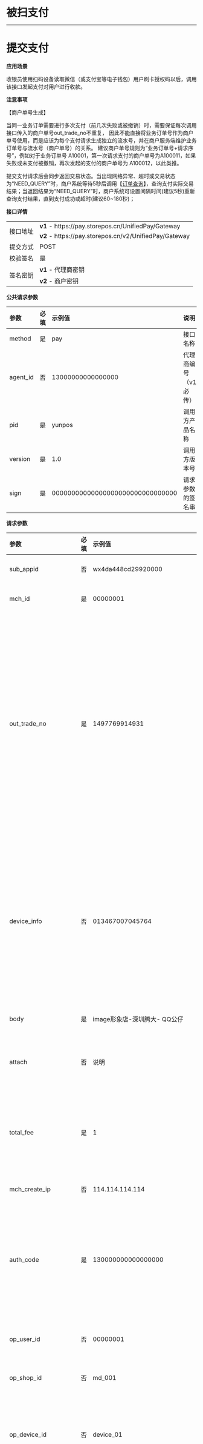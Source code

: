 <b style="font-size: 2em">被扫支付</b>

---

# 提交支付

**应用场景**

收银员使用扫码设备读取微信（或支付宝等电子钱包）用户刷卡授权码以后，调用该接口发起支付对用户进行收款。

**注意事项**

【商户单号生成】

当同一业务订单需要进行多次支付（前几次失败或被撤销）时，需要保证每次调用接口传入的商户单号out_trade_no不重复，
因此不能直接将业务订单号作为商户单号使用，而是应该为每个支付请求生成独立的流水号，并在商户服务端维护业务订单号与流水号（商户单号）的关系。
建议商户单号规则为“业务订单号+请求序号”，例如对于业务订单号 A10001，第一次请求支付的商户单号为A100011，如果失败或未支付被撤销，再次发起的支付的商户单号为 A100012，以此类推。

提交支付请求后会同步返回交易状态。当出现网络异常、超时或交易状态为“NEED_QUERY”时，商户系统等待5秒后调用【[订单查询](/api/micropay.md#订单查询)】，查询支付实际交易结果；当返回结果为“NEED_QUERY”时，商户系统可设置间隔时间(建议5秒)重新查询支付结果，直到支付成功或超时(建议60~180秒)；

**接口详情**

<table class="table table-bordered table-striped table-condensed">
    <tr>
        <td class="tb-head" rowspan="2">接口地址</td>
        <td><strong>v1</strong> - https://pay.storepos.cn/UnifiedPay/Gateway</td>
    </tr>
    <tr>
        <!-- <td class="tb-head">接口地址v2</td> -->
        <td><strong>v2</strong> - https://pay.storepos.cn/v2/UnifiedPay/Gateway</td>
    </tr>
    <tr>
        <td class="tb-head">提交方式</td>
        <td>POST</td>
    </tr>
    <tr>
        <td class="tb-head">校验签名</td>
        <td>是</td>
    </tr>
    <tr>
        <td class="tb-head" rowspan="2">签名密钥</td>
        <td><strong>v1</strong> - 代理商密钥</td>
    </tr>
    <tr>
        <!-- <td class="tb-head">签名密钥</td> -->
        <td><strong>v2</strong> - 商户密钥</td>
    </tr>
</table>

**公共请求参数**

| 参数 | 必填 | 示例值 | 说明 |
| :--- | :---: | :--- | :--- |
| method | 是 | pay | 接口名称 |
| agent_id | 否 | 13000000000000000 | 代理商编号（v1必传） |
| pid | 是 | yunpos | 调用方产品名称 |
| version | 是 | 1.0 | 调用方版本号 |
| sign | 是 | 00000000000000000000000000000000 | 请求参数的签名串 |

**请求参数**

| 参数 | 必填 | 示例值 | 说明 |
| :--- | :---: | :--- | :--- |
| sub_appid | 否 | wx4da448cd29920000 | 商户公众账号Id |
| mch_id | 是 | 00000001 | 超赢商户号 |
| out_trade_no | 是 | 1497769914931 | 商户系统内部的订单号 ,5到32个字符、 只能包含字母数字或者下划线，区分大小写，确保在商户系统唯一 |
| device_info | 否 | 013467007045764 | 终端设备号，商户自定义。特别说明：对于QQ钱包支付，此参数必传，否则会报错。 |
| body | 是 | image形象店-深圳腾大- QQ公仔 | 商品描述 |
| attach | 否 | 说明 | 商户附加信息，可做扩展参数 |
| total_fee | 是 | 1 | 总金额，以分为单位，只能为整数 |
| mch_create_ip | 否 | 114.114.114.114 | 调用支付API的机器IP |
| auth_code | 是 | 130000000000000000 | 扫码支付付款码，设备读取用户展示的条码信息 |
| op_user_id | 否 | 00000001 | 操作员帐号，默认为商户号 |
| op_shop_id | 否 | md_001 | 门店编号 |
| op_device_id | 否 | device_01 | 设备编号（云闪付等银联APP，限长8个字符） |
| goods_tag | 否 | hot | 订单优惠标记，用于优惠券或者满减使用 |
| goods_detail | 否 | [{"goods_id":"CY000","goods_name":"促销单品","quantity":1,"price":1}] | 商品详情，JSON Array格式 |
| profit_sharing | 否 | N | 分账标识 |
| profit_sharing_receiver | 否 | - | 分账明细 |

goods_detail为JSON数组类型结构如下

| 参数 | 必填 | 示例值 | 说明 |
| :--- | :---: | :--- | :--- |
| goods_id | 是 | CY00000000001 | 商品编码，由半角的大小写字母、数字、中划线、下划线中的一种或几种组成 |
| pay_goods_id | 否 | 20010001 | 微信/支付宝的商品编码（没有可不传） |
| goods_name | 否 | 纸巾 | 商品名称 |
| quantity | 是 | 1 | 商品数量（整数） |
| price | 是 | 100 | 商品单价（整数），单位为：分 |

**请求参数示例**

> method=pay&mch_id=00000001&version=1.0&pid=yunpos&out_trade_no=1497769914931&auth_code=130000000000000000&body=超赢支付&total_fee=4&goods_tag=CY_PROMOTION_001&goods_detail=[{"goods_id":"CY000000","goods_name":"促销单品-0","quantity":1,"price":2},{"goods_id":"CY000001","goods_name":"促销单品-1","quantity":1,"price":2}]&sign=00000000000000000000000000000000

**响应结果**

| 字段名 | 必填 | 说明 |
| :--- | :---: | :--- |
| state | 是 | 通讯状态，详见参数规定 |
| code | 否 | 状态码 ，详见参数规定 |
| msg | 否 | 返回信息 |
| trade_state | 否 | 交易状态，详见参数规定 |
| sign | 否 | 响应结果的签名串(仅业务正确时返回签名) |

以下字段在state和trade_state都为SUCCESS的时候有返回

| 字段名 | 必填 | 说明 |
| :--- | :---: | :--- |
| mch_id | 是 | 超赢商户号 |
| appid | 否 | 调用接口提交的公众账号ID |
| openid | 否 | 用户在商户 appid 下的唯一标识 |
| sub_appid | 否 | 调用接口提交的子商户公众账号ID |
| sub_openid | 否 | 子商户appid下用户唯一标识，如需返回则请求时需要传sub_appid |
| buyer_user_id | 否 | 买家Id |
| transaction_id | 是 | 平台交易号 |
| out_transaction_id | 否 | 第三方订单号 |
| out_trade_no | 是 | 商户系统内部的定单号，32个字符内、可包含字母 |
| base_fee | 是 | 订单应付金额，单位为分 |
| total_fee | 是 | 订单实付金额，单位为分 |
| coupon_fee | 否 | 代金券金额，代金券金额&lt;=订单金额，订单金额 - 代金券金额 = 现金支付金额 |
| fee_type | 否 | 货币类型，符合 ISO 4217 标准的三位字母代码，默认人民币：CNY |
| attach | 否 | 商家数据包，原样返回 |
| time_end | 是 | 支付完成时间，格式为yyyyMMddHHmmss，如2009年12月25日9点10分10秒表示为20091225091010。时区为GMT+8 Beijing |
| paytype | 是 | 支付方式 |
| nonce_str | 是 | 随机字符串 |
| promotion_detail | 否 | 营销详情，返回值为Json格式 |
| wx_mch_id | 否 | 微信服务商商户号 |
| wx_sub_mch_id | 否 | 微信子商户号 |

**响应结果示例**

```json
{
    "state": "SUCCESS",
    "code": "10000",
    "trade_state": "SUCCESS",
    "msg": "SUCCESS",
    "mch_id": "00000001",
    "buyer_user_id": "oHmbktxFlpoEPo2Ol5GOJniV2q-A",
    "out_trade_no": "1497862554883",
    "transaction_id": "7551000001201706196281085687",
    "out_transaction_id": "4005572001201706196460269701",
    "base_fee": "1",
    "total_fee": "1",
    "time_end": "20170619165616",
    "paytype": "WECHAT",
    "nonce_str": "a849df6660cb4354b6fe5b23120a73ce",
    "promotion_detail": "{\"promotion_detail\":[{\"promotion_id\":\"6348962444\",\"name\":\"维他减2分\",\"scope\":\"SINGLE\",\"type\":\"DISCOUNT\",\"amount\":2,\"activity_id\":\"9447213\",\"wxpay_contribute\":0,\"merchant_contribute\":2,\"other_contribute\":0,\"goods_detail\":[{\"goods_id\":\"CY00000000000\",\"quantity\":1,\"price\":2,\"discount_amount\":1,\"goods_remark\":\"单品券活动No.002\"},{\"goods_id\":\"CY00000000001\",\"quantity\":1,\"price\":2,\"discount_amount\":1,\"goods_remark\":\"单品券活动No.002\"}]}]}",
    "wx_mch_id": "1264300000",
    "wx_sub_mch_id": "1266500000",
    "sign": "00000000000000000000000000000000"
}
```

---

# 订单查询

**应用场景**

根据商户单号或者平台单号查询平台的具体订单信息。

需要调用查询接口的情况：
◆ 当商户后台、网络、服务器等出现异常；
◆ 调用支付接口后，返回系统错误或未知交易状态情况；
◆ 调用主被扫支付接口，返回交易状态为“NEED_QUERY”；
◆ 调用退款或撤销接口之前，需确认支付状态；

**接口详情**

<table class="table table-bordered table-striped table-condensed">
    <tr>
        <td class="tb-head" rowspan="2">接口地址</td>
        <td><strong>v1</strong> - https://pay.storepos.cn/UnifiedPay/Gateway</td>
    </tr>
    <tr>
        <!-- <td class="tb-head">接口地址v2</td> -->
        <td><strong>v2</strong> - https://pay.storepos.cn/v2/UnifiedPay/Gateway</td>
    </tr>
    <tr>
        <td class="tb-head">提交方式</td>
        <td>POST</td>
    </tr>
    <tr>
        <td class="tb-head">校验签名</td>
        <td>是</td>
    </tr>
    <tr>
        <td class="tb-head" rowspan="2">签名密钥</td>
        <td><strong>v1</strong> - 代理商密钥</td>
    </tr>
    <tr>
        <!-- <td class="tb-head">签名密钥</td> -->
        <td><strong>v2</strong> - 商户密钥</td>
    </tr>
</table>

**公共请求参数**

| 参数 | 必填 | 示例值 | 说明 |
| :--- | :---: | :--- | :--- |
| method | 是 | orderquery | 接口名称 |
| agent_id | 否 | 13000000000000000 | 代理商编号（v1必传） |
| pid | 是 | yunpos | 调用方产品名称 |
| version | 是 | 1.0 | 调用方版本号 |
| sign | 是 | 00000000000000000000000000000000 | 请求参数的签名串 |

**请求参数**

| 参数 | 必填 | 示例值 | 说明 |
| :--- | :---: | :--- | :--- |
| paytype | 是 | WECHAT | 支付方式，详见参数规定 |
| mch_id | 是 | 00000001 | 超赢商户号 |
| out_trade_no | 否 | 1497769914931 | 商户系统内部的订单号，out_trade_no和transaction_id至少一个必填，同时存在时out_trade_no优先 |
| transaction_id | 否 | 7551000001201706166172780576 | 平台交易号，out_trade_no和transaction_id至少一个必填，同时存在时out_trade_no优先。 |

**请求参数示例**

> method=orderquery&version=1.0&pid=yunpos&paytype=WECHAT&mch_id=00000001&out_trade_no=1497769914931&sign=00000000000000000000000000000000

**响应结果**

| 字段名 | 必填 | 说明 |
| :--- | :---: | :--- |
| state | 是 | 通讯状态，详见参数规定 |
| code | 否 | 状态码 ，详见参数规定 |
| msg | 否 | 返回信息 |
| trade_state | 否 | 交易状态，详见参数规定 |
| sign | 否 | 响应结果的签名串(仅业务正确时返回签名) |

以下字段在state和trade_state都为SUCCESS的时候有返回

| 字段名 | 必填 | 说明 |
| :--- | :---: | :--- |
| mch_id | 是 | 超赢商户号 |
| appid | 否 | 调用接口提交的公众账号ID |
| openid | 否 | 用户在商户 appid 下的唯一标识 |
| sub_appid | 否 | 调用接口提交的子商户公众账号ID |
| sub_openid | 否 | 子商户appid下用户唯一标识，如需返回则请求时需要传sub_appid |
| buyer_user_id | 否 | 买家Id |
| out_trade_no | 是 | 商户系统内部的定单号，32个字符内、可包含字母 |
| transaction_id | 是 | 平台交易号 |
| out_transaction_id | 否 | 第三方订单号 |
| base_fee | 是 | 应付金额、订单金额，以分为单位，只能为整数 |
| total_fee | 是 | 实付金额，以分为单位，只能为整数 |
| coupon_fee | 否 | 代金券金额，代金券金额&lt;=订单金额，订单金额 - 代金券金额 = 现金支付金额 |
| fee_type | 否 | 货币类型，符合 ISO 4217 标准的三位字母代码，默认人民币：CNY |
| attach | 否 | 商家数据包，原样返回 |
| time_end | 是 | 支付完成时间，格式为yyyyMMddHHmmss，如2009年12月25日9点10分10秒表示为20091225091010。时区为GMT+8 Beijing |
| nonce_str | 是 | 随机字符串 |
| trade_type | 是 | 交易类型 |
| paytype | 是 | 支付方式 |
| promotion_detail | 否 | 营销详情，返回值为Json格式 |

**响应结果示例**

```json
{
    "state": "SUCCESS",
    "code": "10000",
    "trade_state": "SUCCESS",
    "msg": "SUCCESS",
    "mch_id": "00000001",
    "buyer_user_id": "o4he1jo7fA1rIWTOOA3hDbGWc29w",
    "out_trade_no": "T0020190524102840000",
    "transaction_id": "4200000334201905246610520000",
    "out_transaction_id": "4200000334201905246610520000",
    "base_fee": "4",
    "total_fee": "2",
    "coupon_fee": "2",
    "time_end": "20190524103044",
    "nonce_str": "a849df6660cb4354b6fe5b23120a73ce",
    "trade_type": "pay.wechat.micropay",
    "paytype": "WECHAT",
    "promotion_detail": "{\"promotion_detail\":[{\"promotion_id\":\"6348962444\",\"name\":\"维他减2分\",\"scope\":\"SINGLE\",\"type\":\"DISCOUNT\",\"amount\":2,\"activity_id\":\"9447213\",\"wxpay_contribute\":0,\"merchant_contribute\":2,\"other_contribute\":0,\"goods_detail\":[{\"goods_id\":\"CY00000000000\",\"quantity\":1,\"price\":2,\"discount_amount\":1,\"goods_remark\":\"单品券活动No.002\"},{\"goods_id\":\"CY00000000001\",\"quantity\":1,\"price\":2,\"discount_amount\":1,\"goods_remark\":\"单品券活动No.002\"}]}]}",
    "wx_mch_id": "1264300000",
    "wx_sub_mch_id": "1266500000",
    "sign": "00000000000000000000000000000000"
}
```

---

# 交易退款

**应用场景**

商户针对某一个已经成功支付的订单发起退款，操作结果在同一请求中同步返回。

**退款方式**

只支持原路返回退款

说明：退到银行卡是非实时的，每个银行的处理速度不同，一般发起退款后1-3个工作日内到账。

同一笔单的部分退款需要设置相同的订单号和不同的out_refund_no。每次发起退款需要使用不同的out_refund_no，若出现错误或网络异常，可调用退款查询接口获取退款申请结果。总退款金额不能超过用户实际支付金额\(代金券金额不能退款\)

**退款限制**

商户在退款操作时应该注意退款限制，避免发起不会成功的退款请求，下面是主要的退款限制：

1. 在平台系统中，只要退款累计金额不超过交易单支付总额，一笔交易单可以多次退款，退款申请单号（退款接口中有此参数）唯一确定一次退款，而不是交易单号确定一次退款。退款申请单号由商户生成，所以商户一定要保证退款申请单的唯一性。商家在退款过程中要特别注意，只有在能确定退款失败的情况下，才能重新发起另一笔退款。
2. 目前大多数银行都支持全额退款和部分退款，但是也有少数银行不支持全额退款或部分退款，或者不支持退款。在这种情况下，商户可以与买家协调，线下直接退款给买家。

**接口详情**

<table class="table table-bordered table-striped table-condensed">
    <tr>
        <td class="tb-head" rowspan="2">接口地址</td>
        <td><strong>v1</strong> - https://pay.storepos.cn/UnifiedPay/Gateway</td>
    </tr>
    <tr>
        <!-- <td class="tb-head">接口地址v2</td> -->
        <td><strong>v2</strong> - https://pay.storepos.cn/v2/UnifiedPay/Gateway</td>
    </tr>
    <tr>
        <td class="tb-head">提交方式</td>
        <td>POST</td>
    </tr>
    <tr>
        <td class="tb-head">校验签名</td>
        <td>是</td>
    </tr>
    <tr>
        <td class="tb-head" rowspan="2">签名密钥</td>
        <td><strong>v1</strong> - 代理商密钥</td>
    </tr>
    <tr>
        <!-- <td class="tb-head">签名密钥</td> -->
        <td><strong>v2</strong> - 商户密钥</td>
    </tr>
</table>

**公共请求参数**

| 参数 | 必填 | 示例值 | 说明 |
| :--- | :---: | :--- | :--- |
| method | 是 | refund | 接口名称 |
| agent_id | 否 | 13000000000000000 | 代理商编号（v1必传） |
| pid | 是 | yunpos | 调用方产品名称 |
| version | 是 | 1.0 | 调用方版本号 |
| sign | 是 | 00000000000000000000000000000000 | 请求参数的签名串 |

**请求参数**

| 参数 | 必填 | 示例值 | 说明 |
| :--- | :---: | :--- | :--- |
| paytype | 是 | WECHAT | 支付方式，详见参数规定 |
| mch_id | 是 | 00000001 | 超赢商户号 |
| out_trade_no | 否 | 1497769914931 | 商户系统内部的订单号，out_trade_no和transaction_id至少一个必填，同时存在时out_trade_no优先 |
| transaction_id | 否 | 7551000001201706166172780576 | 平台单号, out_trade_no和transaction_id至少一个必填，同时存在时out_trade_no优先 |
| out_refund_no | 是 | TK-1497769914931-01 | 商户退款单号，32个字符内、可包含字母，确保在商户系统唯一。如果出现退款不成功，请变更退款单号重新发起。 |
| total_fee | 是 | 1 | 订单应付金额，单位为分 |
| refund_fee | 是 | 1 | 申请退款金额，单位为分 |
| op_user_id | 是 | 00000001 | 操作员帐号，默认为商户号 |

**请求参数示例**

> method=refund&version=1.0&pid=yunpos&paytype=WECHAT&mch_id=00000001&out_trade_no=1497769914931&out_refund_no=TK-1497769914931-01&sign=00000000000000000000000000000000

**响应结果**

| 字段名 | 必填 | 说明 |
| :--- | :---: | :--- |
| state | 是 | 通讯状态，详见参数规定 |
| code | 否 | 状态码 ，详见参数规定 |
| msg | 否 | 返回信息 |
| trade_state | 否 | 交易状态，详见参数规定 |
| sign | 否 | 响应结果的签名串(仅业务正确时返回签名) |

以下字段在state和trade_state都为SUCCESS的时候有返回

| 字段名 | 必填 | 说明 |
| :--- | :---: | :--- |
| mch_id | 是 | 超赢商户号 |
| out_trade_no | 是 | 商户系统内部的定单号，32个字符内、可包含字母 |
| transaction_id | 是 | 平台交易号 |
| out_transaction_id | 否 | 第三方退款单号 |
| out_refund_no | 是 | 商户退款单号 |
| refund_id | 否 | 平台退款单号 |
| refund_channel | 否 | 退款渠道，ORIGINAL—原路退款，默认 |
| base_fee | 是 | 订单应付金额，单位为分 |
| total_fee | 是 | 订单实付金额，单位为分 |
| base_refund_fee | 是 | 申请退款金额，单位为分 |
| refund_fee | 是 | 实际退款金额，单位为分 |
| coupon_refund_fee | 否 | 代金券退款金额 &lt;= 退款金额， 退款金额-代金券退款金额为现金 |
| paytype | 是 | 支付方式 |
| nonce_str | 是 | 随机字符串 |

**响应结果示例**

```json
{
    "state": "SUCCESS",
    "code": "10000",
    "trade_state": "SUCCESS",
    "msg": "SUCCESS",
    "mch_id": "00000001",
    "out_trade_no": "T0020190517145341153",
    "transaction_id": "4200000330201905173095298659",
    "out_transaction_id": "4200000330201905173095298659",
    "out_refund_no": "TKT0020190517145341153-B",
    "refund_id": "50000300412019051709584177333",
    "base_fee": "8",
    "total_fee": "6",
    "base_refund_fee": "2",
    "refund_fee": "1",
    "coupon_refund_fee": "1",
    "paytype": "WECHAT",
    "nonce_str": "78GTQmdylSxwFXxE",
    "sign": "00000000000000000000000000000000"
}
```

---

# 退款查询

**应用场景**

提交退款申请后，通过调用该接口查询退款状态。银行卡支付的退款有一定延时，请在 3 个工作日后重新查询退款状态。

**接口详情**

<table class="table table-bordered table-striped table-condensed">
    <tr>
        <td class="tb-head" rowspan="2">接口地址</td>
        <td><strong>v1</strong> - https://pay.storepos.cn/UnifiedPay/Gateway</td>
    </tr>
    <tr>
        <!-- <td class="tb-head">接口地址v2</td> -->
        <td><strong>v2</strong> - https://pay.storepos.cn/v2/UnifiedPay/Gateway</td>
    </tr>
    <tr>
        <td class="tb-head">提交方式</td>
        <td>POST</td>
    </tr>
    <tr>
        <td class="tb-head">校验签名</td>
        <td>是</td>
    </tr>
    <tr>
        <td class="tb-head" rowspan="2">签名密钥</td>
        <td><strong>v1</strong> - 代理商密钥</td>
    </tr>
    <tr>
        <!-- <td class="tb-head">签名密钥</td> -->
        <td><strong>v2</strong> - 商户密钥</td>
    </tr>
</table>

**公共请求参数**

| 参数 | 必填 | 示例值 | 说明 |
| :--- | :---: | :--- | :--- |
| method | 是 | refundquery | 接口名称 |
| agent_id | 否 | 13000000000000000 | 代理商编号（v1必传） |
| pid | 是 | yunpos | 调用方产品名称 |
| version | 是 | 1.0 | 调用方版本号 |
| sign | 是 | 00000000000000000000000000000000 | 请求参数的签名串 |

**请求参数**

| 参数 | 必填 | 示例值 | 说明 |
| :--- | :---: | :--- | :--- |
| paytype | 是 | WECHAT | 支付方式，详见参数规定 |
| mch_id | 是 | 00000001 | 超赢商户号 |
| out_refund_no | 否 | TK-1497769914931-01 | 商户退款单号，32个字符内、可包含字母,确保在商户系统唯一。 |
| refund_id | 否 | 7551000001201706215157548269 | 平台退款单号，refund_id、out_refund_no必填一个，如果同时存在优先级为：out_refund_no &gt; refund_id。 |

**请求参数示例**

> method=refundquery&version=1.0&pid=yunpos&paytype=WECHAT&mch_id=00000001&out_refund_no=TKT0020190524102840000&sign=00000000000000000000000000000000

**响应结果**

| 字段名 | 必填 | 说明 |
| :--- | :---: | :--- |
| state | 是 | 通讯状态，详见参数规定 |
| code | 否 | 状态码 ，详见参数规定 |
| msg | 否 | 返回信息 |
| trade_state | 否 | 交易状态，详见参数规定 |
| sign | 否 | 响应结果的签名串(仅业务正确时返回签名) |

以下字段在state和trade_state都为SUCCESS的时候有返回

| 字段名 | 必填 | 说明 |
| :--- | :---: | :--- |
| mch_id | 是 | 超赢商户号 |
| out_trade_no | 是 | 商户系统内部的定单号，32个字符内、可包含字母 |
| transaction_id | 是 | 平台交易号 |
| out_transaction_id | 否 | 第三方订单号 |
| refund_count | 是 | 退款笔数 |
| base_refund_fee_summary | 是 | 申请退款汇总金额，以分为单位，只能为整数 |
| refund_fee_summary | 是 | 实际退款汇总金额，以分为单位，只能为整数 |
| refund_list | 是 | 退款单集合 |
| paytype | 是 | 支付方式 |
| nonce_str | 是 | 随机字符串 |
| wx_mch_id | 否 | 微信服务商商户号 |
| wx_sub_mch_id | 否 | 微信子商户号 |

以下字段在refund_list中返回

| 字段名 | 必填 | 说明 |
| :--- | :---: | :--- |
| serial_no | 是 | 退款序号，按退款申请时间升序排列 |
| refund_id | 是 | 平台退款单号 |
| out_refund_id | 是 | 第三方退款单号 |
| out_refund_no | 是 | 商户退款单号 |
| refund_channel | 否 | 退款渠道，ORIGINAL—原路退款，默认 |
| base_refund_fee | 是 | 当次退款申请金额，以分为单位，只能为整数 |
| refund_fee | 是 | 当次实际退款金额，以分为单位，只能为整数 |
| coupon_refund_fee | 否 | 代金券退款金额 &lt;= 退款金额， 退款金额 - 代金券退款金额为现金 |
| refund_status | 是 | 退款状态：SUCCESS—退款成功；FAIL—退款失败；PROCESSING—退款处理中；NOTSURE—未确定， 需要商户原退款单号重新发起；CHANGE—转入代发，退款到银行发现用户的卡作废或者冻结了，导致原路退款银行卡失败，资金回流到商户的现金帐号，需要商户人工干预，通过线下或者平台转账的方式进行退款。 |
| refund_time | 否 | 退款时间，格式为yyyyMMddHHmmss，如2009年12月25日9点10分10秒表示为20091225091010。时区为GMT+8 Beijing |

**响应结果示例**

```json
{
    "state": "SUCCESS",
    "code": "10000",
    "trade_state": "SUCCESS",
    "msg": "SUCCESS",
    "mch_id": "00000001",
    "out_trade_no": "T0020190524102840000",
    "transaction_id": "4200000334201905246610520000",
    "out_transaction_id": "4200000334201905246610520000",
    "base_refund_fee_summary": "4",
    "refund_fee_summary": "2",
    "refund_count": "1",
    "refund_list": "[{\"serial_no\":\"0\",\"refund_id\":\"50000000482019052409653860000\",\"out_refund_id\":\"50000000482019052409653860000\",\"out_refund_no\":\"TKT0020190524102840000\",\"base_refund_fee\":\"4\",\"refund_fee\":\"2\",\"coupon_refund_fee\":\"2\",\"refund_status\":\"SUCCESS\",\"refund_channel\":\"ORIGINAL\",\"refund_time\":\"2019-05-24 11:11:33\"}]",
    "paytype": "WECHAT",
    "nonce_str": "DjRzpkdtpM0Sl6HW",
    "wx_mch_id": "1264300000",
    "wx_sub_mch_id": "1266500000",
    "sign": "00000000000000000000000000000000"
}
```

---

# 交易撤销

**应用场景**

当支付返回失败，或收银系统超时需要取消交易，可以调用该接口。接口逻辑 ： 支付失败的关单，支付成功的撤销支付。注意：5分钟的订单才可以撤销，其他正常支付的单如需实现相同功能请调用退款接口。

调用支付接口后请勿立即调用撤销订单接口，建议支付后至少15s后再调用撤销订单接口。

**接口详情**

<table class="table table-bordered table-striped table-condensed">
    <tr>
        <td class="tb-head" rowspan="2">接口地址</td>
        <td><strong>v1</strong> - https://pay.storepos.cn/UnifiedPay/Gateway</td>
    </tr>
    <tr>
        <!-- <td class="tb-head">接口地址v2</td> -->
        <td><strong>v2</strong> - https://pay.storepos.cn/v2/UnifiedPay/Gateway</td>
    </tr>
    <tr>
        <td class="tb-head">提交方式</td>
        <td>POST</td>
    </tr>
    <tr>
        <td class="tb-head">校验签名</td>
        <td>是</td>
    </tr>
    <tr>
        <td class="tb-head" rowspan="2">签名密钥</td>
        <td><strong>v1</strong> - 代理商密钥</td>
    </tr>
    <tr>
        <!-- <td class="tb-head">签名密钥</td> -->
        <td><strong>v2</strong> - 商户密钥</td>
    </tr>
</table>

**公共请求参数**

| 参数 | 必填 | 示例值 | 说明 |
| :--- | :---: | :--- | :--- |
| method | 是 | cancel | 接口名称 |
| agent_id | 否 | 13000000000000000 | 代理商编号（v1必传） |
| pid | 是 | yunpos | 调用方产品名称 |
| version | 是 | 1.0 | 调用方版本号 |
| sign | 是 | 00000000000000000000000000000000 | 请求参数的签名串 |

**请求参数**

| 参数 | 必填 | 示例值 | 说明 |
| :--- | :---: | :--- | :--- |
| paytype | 是 | WECHAT | 支付方式，详见参数规定 |
| mch_id | 是 | 00000001 | 超赢商户号 |
| out_trade_no | 是 | 1497769914931 | 商户系统内部的订单号 ,5到32个字符、 只能包含字母数字或者下划线，区分大小写，确保在商户系统唯一 |
| op_user_id | 是 | 00000001 | 操作员帐号 |

**请求参数示例**

> method=cancel&version=1.0&pid=yunpos&paytype=WECHAT&mch_id=00000001&out_trade_no=1497769914931&op_user_id=yzq&sign=00000000000000000000000000000000

**响应结果**

| 字段名 | 必填 | 说明 |
| :--- | :---: | :--- |
| state | 是 | 通讯状态，详见参数规定 |
| code | 否 | 状态码 ，详见参数规定 |
| msg | 否 | 返回信息 |
| trade_state | 否 | 交易状态，详见参数规定 |
| sign | 否 | 响应结果的签名串(仅业务正确时返回签名) |

以下字段在state和trade_state都为SUCCESS的时候有返回

| 字段名 | 必填 | 说明 |
| :--- | :---: | :--- |
| mch_id | 是 | 超赢商户号 |
| out_trade_no | 是 | 商户系统内部的定单号，32个字符内、可包含字母 |
| paytype | 是 | 支付方式 |
| nonce_str | 是 | 随机字符串 |
| wx_mch_id | 否 | 微信服务商商户号 |
| wx_sub_mch_id | 否 | 微信子商户号 |

**响应结果示例**

```json
{
    "state": "SUCCESS",
    "code": "10000",
    "trade_state": "SUCCESS",
    "msg": "SUCCESS",
    "mch_id": "00000001",
    "out_trade_no": "1497769914931",
    "paytype": "WECHAT",
    "nonce_str": "f1625e94362d4d82aafcc5fc9d1f9325",
    "wx_mch_id": "1264300000",
    "wx_sub_mch_id": "1266500000",
    "sign": "00000000000000000000000000000000"
}
```

---

# 付款码查询买家Id

**应用场景**

通过付款码查询买家Id，调用查询后，该付款码只能由此商户号发起扣款，直至付款码更新。

**接口详情**

<table class="table table-bordered table-striped table-condensed">
    <tr>
        <td class="tb-head" rowspan="2">接口地址</td>
        <td>https://api.storepos.cn/UnifiedPay/Gateway</td>
    </tr>
    <tr>
        <!-- <td class="tb-head">接口地址v2</td> -->
        <td>https://api.storepos.cn/v2/UnifiedPay/Gateway</td>
    </tr>
    <tr>
        <td class="tb-head">提交方式</td>
        <td>POST</td>
    </tr>
    <tr>
        <td class="tb-head">校验签名</td>
        <td>是</td>
    </tr>
    <tr>
        <td class="tb-head" rowspan="2">签名密钥</td>
        <td><strong>v1</strong> - 代理商密钥</td>
    </tr>
    <tr>
        <!-- <td class="tb-head">签名密钥</td> -->
        <td><strong>v2</strong> - 商户密钥</td>
    </tr>
</table>

**公共请求参数**

| 参数 | 必填 | 示例值 | 说明 |
| :--- | :---: | :--- | :--- |
| method | 是 | authcodetoopenid | 接口名称 |
| agent_id | 否 | 13000000000000000 | 代理商编号（v1必传） |
| pid | 是 | yunpos | 调用方产品名称 |
| version | 是 | 1.0 | 调用方版本号 |
| sign | 是 | 00000000000000000000000000000000 | 请求参数的签名串 |

**请求参数**

| 参数 | 必填 | 示例值 | 说明 |
| :--- | :---: | :--- | :--- |
| mch_id | 是 | 00000001 | 超赢商户号 |
| sub_appid | 否 | wx4da448cd29920000 | 商户公众账号Id |
| auth_code | 是 | 130000000000000000 | 扫码支付付款码，设备读取用户展示的条码信息 |

**请求参数示例**

> method=authcodetoopenid&version=1.0&pid=yunpos&mch_id=00000001&auth_code=130000000000000000&sub_appid=wx4da448cd29920000&sign=00000000000000000000000000000000

**响应结果**

| 字段名 | 必填 | 说明 |
| :--- | :---: | :--- |
| state | 是 | 通讯状态，详见参数规定 |
| code | 否 | 状态码 ，详见参数规定 |
| msg | 否 | 返回信息 |
| trade_state | 否 | 交易状态，详见参数规定 |
| sign | 否 | 响应结果的签名串(仅业务正确时返回签名) |

以下字段在state和trade_state都为SUCCESS的时候有返回

| 字段名 | 必填 | 说明 |
| :--- | :---: | :--- |
| mch_id | 是 | 超赢商户号 |
| paytype | 是 | 支付方式 |
| auth_code | 是 | 扫码支付付款码，设备读取用户展示的条码信息 |
| sub_appid | 否 | 商户公众账号Id |
| sub_openid | 是 | 买家Id |
| nonce_str | 是 | 随机字符串 |
| wx_mch_id | 否 | 微信服务商商户号 |
| wx_sub_mch_id | 否 | 微信子商户号 |

**响应结果示例**

```json
{
    "state": "SUCCESS",
    "code": "10000",
    "trade_state": "SUCCESS",
    "msg": "SUCCESS",
    "mch_id": "00000001",
    "paytype": "WECHAT",
    "auth_code": "130000000000000000",
    "sub_appid": "wx4da448cd29920000",
    "sub_openid": "oHmbktxFlpoEPo2Ol5GOJniV2q-A",
    "wx_mch_id": "1264300000",
    "wx_sub_mch_id": "1266500000",
    "nonce_str": "f1625e94362d4d82aafcc5fc9d1f9325",
    "sign": "00000000000000000000000000000000"
}
```

---

# 对账单下载

**应用场景**

商户可以通过该接口下载历史交易清单。

**接口详情**

<table class="table table-bordered table-striped table-condensed">
    <tr>
        <td class="tb-head" rowspan="2">接口地址</td>
        <td>http://account.storepos.cn/Open/DownloadBill</td>
    </tr>
    <tr>
        <!-- <td class="tb-head">接口地址v2</td> -->
        <td>http://account.storepos.cn/v2/Open/DownloadBill</td>
    </tr>
    <tr>
        <td class="tb-head">提交方式</td>
        <td>POST</td>
    </tr>
    <tr>
        <td class="tb-head">校验签名</td>
        <td>是</td>
    </tr>
    <tr>
        <td class="tb-head" rowspan="2">签名密钥</td>
        <td><strong>v1</strong> - 代理商密钥</td>
    </tr>
    <tr>
        <!-- <td class="tb-head">签名密钥</td> -->
        <td><strong>v2</strong> - 商户密钥</td>
    </tr>
</table>

**公共请求参数**

| 参数 | 必填 | 示例值 | 说明 |
| :--- | :---: | :--- | :--- |
| agent_id | 否 | 13000000000000000 | 代理商编号（v1必传） |
| pid | 是 | yunpos | 调用方产品名称 |
| version | 是 | 1.0 | 调用方版本号 |
| sign | 是 | 00000000000000000000000000000000 | 请求参数的签名串 |

**请求参数**

| 参数 | 必填 | 示例值 | 说明 |
| :--- | :---: | :--- | :--- |
| mch_id | 是 | 00000001 | 超赢商户号 |
| ymd | 是 | 2023-12-25 | 对账单日期（yyyy-MM-dd） |

**请求参数示例**

> mch_id=00000001&ymd=2023-12-25&version=1.0&pid=yunpos&sign=00000000000000000000000000000000

**响应结果**

| 字段名 | 必填 | 说明 |
| :--- | :---: | :--- |
| state | 是 | 通讯状态，详见参数规定 |
| code | 否 | 状态码 ，详见参数规定 |
| msg | 否 | 返回信息 |
| trade_state | 否 | 业务状态（PROCESSING-生成中，SUCCESS-生成成功） |
| sign | 否 | 响应结果的签名串(仅业务正确时返回签名) |

当state为SUCCESS，trade_state为PROCESSING，表示对账单正在生成，需要等待后（建议10秒）重新调用

**响应结果示例**

```json
{
    "state": "SUCCESS",
    "code": "10001",
    "trade_state": "PROCESSING",
    "msg": "PROCESSING",
}
```

以下字段在state和trade_state都为SUCCESS的时候有返回

| 字段名 | 必填 | 说明 |
| :--- | :---: | :--- |
| mch_id | 是 | 超赢商户号 |
| ymd | 是 | 对账单日期 |
| url | 是 | 对账单下载地址 |

**响应结果示例**

```json
{
    "state": "SUCCESS",
    "code": "10001",
    "trade_state": "SUCCESS",
    "msg": "SUCCESS",
    "mch_id": "00000001",
    "ymd": "2023-12-25",
    "url": "http://account.storepos.cn/.../20231225_00000001.csv",
    "sign": "00000000000000000000000000000000"
}
```

**对账单字段描述**

> 字段值可能出现前缀【\`】，若字段无值，也会为【\`】，取值时需注意处理

| 字段名 | 非空 | 类型 | 说明 |
| :--- | :---: | :---: | :--- |
| mch_id | 是 | String | 超赢商户号 |
| out_trade_no | 是 | String | 商户单号 |
| transaction_id | 否 | String | 通道单号 |
| out_transaction_id | 否 | String | 第三方单号 |
| op_shop_id | 否 | String | 门店号 |
| op_device_id | 否 | String | 设备号 |
| op_user_id | 否 | String | 操作员号 |
| base_fee | 是 | String | 应付金额（元） |
| total_fee | 是 | String | 实付金额（元） |
| return_amount | 否 | String | 已退金额（元） |
| pay_status | 是 | String | 订单状态（0-退款，1-已支付，4-撤单） |
| rq_create | 是 | String | 下单时间（yyyy-MM-dd HH:mm:ss） |
| rq_pay | 否 | String | 交易时间（yyyy-MM-dd HH:mm:ss） |
| pay_type | 是 | String | 支付方式 |
| type | 是 | Int | 支付场景（1-被扫，2-公众号、码牌） |
| channel_payid | 否 | String | 支付通道 |
| channel_mchid | 否 | String | 通道商户号 |
| body | 否 | String | 订单描述 |

**对账文件内容示例**

```csv
mch_id,out_trade_no,op_shop_id,op_device_id,op_user_id,base_fee,total_fee,return_amount,pay_status,rq_create,rq_pay,pay_type,type,channel_payid,transaction_id,out_transaction_id,channel_mchid,body
`00000001`,T0020231023170944729,shop_yzq,`,user_yzq,0.01,0.01,0.01,0,`2023-10-23 17:10:03,`2023-10-23 17:10:07,WECHAT,1,VBILL,`,`,`,测试金额1分
`00000001`,T0020231023171230769,shop_yzq,`,user_yzq,0.01,0.01,0.00,1,`2023-10-23 17:12:40,`2023-10-23 17:12:46,WECHAT,1,YINFEI,`,`,Y52310000000,测试金额1分
`00000001`,T0020231023173531721,shop_yzq,`,user_yzq,0.01,0.01,0.00,1,`2023-10-23 17:35:58,`2023-10-23 17:36:07,WECHAT,1,YINFEI,`,`,Y52310000000,测试金额1分
```
